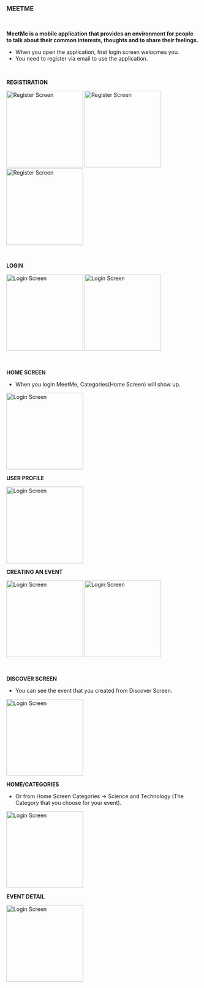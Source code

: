### MEETME 

<br>

**MeetMe is a mobile application that provides an environment for people to talk about their common interests, thoughts and to share their feelings.** 

- When you open the application, first login screen welocmes you.
- You need to register via email to use the application.

<br>

**REGISTIRATION**

<img width="200px" alt="Register Screen" src='Screenshots/1.jpg'>   <img width="200px" alt="Register Screen" src='Screenshots/2.jpg'>   <img width="200px" alt="Register Screen" src='Screenshots/3.jpg'>

<br>

**LOGIN**

<img width="200px" alt="Login Screen" src='Screenshots/4.jpg'>   <img width="200px" alt="Login Screen" src='Screenshots/5.jpg'> 

<br>

**HOME SCREEN**
- When you login MeetMe, Categories(Home Screen) will show up.

<img width="200px" alt="Login Screen" src='Screenshots/6.jpg'>  

<br>

**USER PROFILE**

<img width="200px" alt="Login Screen" src='Screenshots/7.jpg'> 

<br>

**CREATING AN EVENT**

<img width="200px" alt="Login Screen" src='Screenshots/8.jpg'>   <img width="200px" alt="Login Screen" src='Screenshots/9.jpg'>

<br>

**DISCOVER SCREEN**
- You can see the event that you created from Discover Screen.

<img width="200px" alt="Login Screen" src='Screenshots/10.jpg'> 

<br>

**HOME/CATEGORIES**
- Or from Home Screen Categories → Science and Technology (The Category that you choose for your event).

<img width="200px" alt="Login Screen" src='Screenshots/11.jpg'> 

<br>

**EVENT DETAIL**

<img width="200px" alt="Login Screen" src='Screenshots/12.jpg'>

